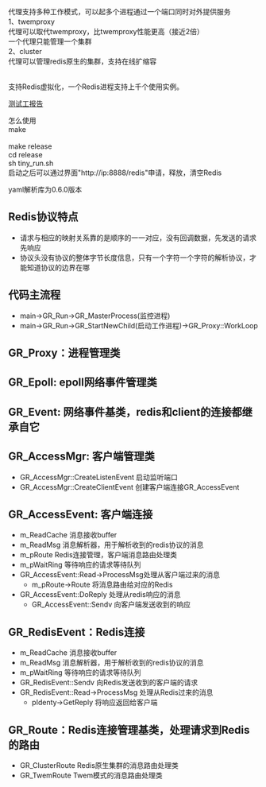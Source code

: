 代理支持多种工作模式，可以起多个进程通过一个端口同时对外提供服务 <br/>
1、twemproxy <br/>
代理可以取代twemproxy，比twemproxy性能更高（接近2倍）  <br/>
一个代理只能管理一个集群 <br/>
2、cluster<br/>
代理可以管理redis原生的集群，支持在线扩缩容 <br/> <br/>

支持Redis虚拟化，一个Redis进程支持上千个使用实例。

[测试工报告](https://github.com/chaohona/redis-proxy/blob/master/documents/%E6%B5%8B%E8%AF%95%E6%8A%A5%E5%91%8A.md)


怎么使用 <br/>
make <br/>	
make release <br/>
cd release <br/>
sh tiny_run.sh <br/>
启动之后可以通过界面"http://ip:8888/redis"申请，释放，清空Redis <br/>

yaml解析库为0.6.0版本 <br/>


## Redis协议特点
+ 请求与相应的映射关系靠的是顺序的一一对应，没有回调数据，先发送的请求先响应
+ 协议头没有协议的整体字节长度信息，只有一个字符一个字符的解析协议，才能知道协议的边界在哪

## 代码主流程
+ main->GR_Run->GR_MasterProcess(监控进程)
+ main->GR_Run->GR_StartNewChild(启动工作进程)->GR_Proxy::WorkLoop

## GR_Proxy：进程管理类

## GR_Epoll: epoll网络事件管理类
## GR_Event: 网络事件基类，redis和client的连接都继承自它

## GR_AccessMgr: 客户端管理类
+ GR_AccessMgr::CreateListenEvent 启动监听端口
+ GR_AccessMgr::CreateClientEvent 创建客户端连接GR_AccessEvent

## GR_AccessEvent: 客户端连接
+ m_ReadCache 消息接收buffer
+ m_ReadMsg 消息解析器，用于解析收到的redis协议的消息
+ m_pRoute Redis连接管理，客户端消息路由处理类
+ m_pWaitRing 等待响应的请求等待队列
+ GR_AccessEvent::Read->ProcessMsg处理从客户端过来的消息
	+ m_pRoute->Route 将消息路由给对应的Redis
+ GR_AccessEvent::DoReply 处理从redis响应的消息
	+  GR_AccessEvent::Sendv 向客户端发送收到的响应

## GR_RedisEvent：Redis连接
+ m_ReadCache 消息接收buffer
+ m_ReadMsg 消息解析器，用于解析收到的redis协议的消息
+ m_pWaitRing 等待响应的请求等待队列
+ GR_RedisEvent::Sendv 向Redis发送收到的客户端的请求
+ GR_RedisEvent::Read->ProcessMsg 处理从Redis过来的消息
	+ pIdenty->GetReply 将响应返回给客户端
	
## GR_Route：Redis连接管理基类，处理请求到Redis的路由
+ GR_ClusterRoute Redis原生集群的消息路由处理类
+ GR_TwemRoute Twem模式的消息路由处理类
